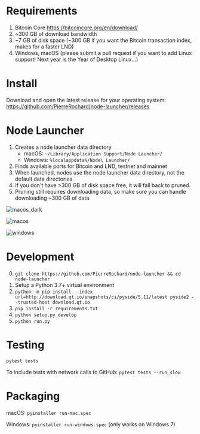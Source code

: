 # Requirements
1. Bitcoin Core https://bitcoincore.org/en/download/
2. ~300 GB of download bandwidth
3. ~7 GB of disk space (~300 GB if you want the Bitcoin transaction index, makes for a faster LND)
4. Windows, macOS (please submit a pull request if you want to add Linux support! Next year is the Year of Desktop Linux...)

# Install 

Download and open the latest release for your operating system: 
https://github.com/PierreRochard/node-launcher/releases

# Node Launcher

1. Creates a node launcher data directory 
    * macOS: `~/Library/Application Support/Node Launcher/`
    * Windows: `%localappdata%/Node\ Launcher/`
2. Finds available ports for Bitcoin and LND, testnet and mainnet
3. When launched, nodes use the node launcher data directory, not the default data directories
4. If you don't have >300 GB of disk space free, it will fall back to pruned.
5. Pruning still requires downloading data, so make sure you can handle downloading ~300 GB of data


![macos_dark](https://raw.githubusercontent.com/PierreRochard/node-launcher/master/dark_macos.png)

![macos](https://raw.githubusercontent.com/PierreRochard/node-launcher/master/macos.jpg)

![windows](https://raw.githubusercontent.com/PierreRochard/node-launcher/master/windows.jpg)

# Development

0. `git clone https://github.com/PierreRochard/node-launcher && cd node-launcher`
1. Setup a Python 3.7+ virtual environment
2. `python -m pip install --index-url=http://download.qt.io/snapshots/ci/pyside/5.11/latest pyside2 --trusted-host download.qt.io`
3. `pip install -r requirements.txt`
4. `python setup.py develop`
5. `python run.py`

# Testing

`pytest tests`

To include tests with network calls to GitHub:
`pytest tests --run_slow`


# Packaging

macOS: `pyinstaller run-mac.spec`

Windows: `pyinstaller run-windows.spec` (only works on Windows 7)